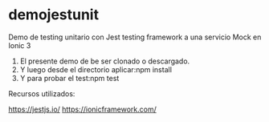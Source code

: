 # demojestunit
Demo de testing unitario con Jest testing framework a una servicio Mock en Ionic 3

1. El presente demo de be ser clonado o descargado.
2. Y luego desde el directorio aplicar:npm install
3. Y para probar el test:npm test

Recursos utilizados:

https://jestjs.io/
https://ionicframework.com/
